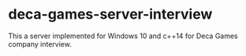 # deca-games-server-interview
This a server implemented for Windows 10 and c++14 for Deca Games company interview.
